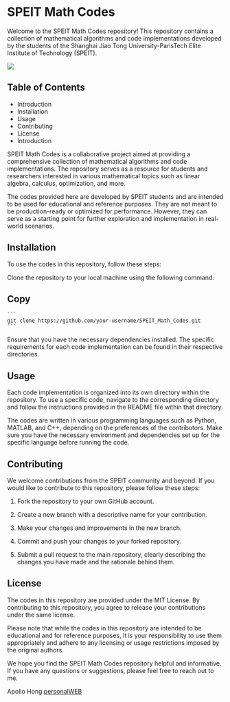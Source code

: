 # SPEIT Math Codes
Welcome to the SPEIT Math Codes repository! This repository contains a collection of mathematical algorithms and code implementations developed by the students of the Shanghai Jiao Tong University-ParisTech Elite Institute of Technology (SPEIT).

![](https://komarev.com/ghpvc/?username=apollohong&color=red)

## Table of Contents
-  Introduction
-  Installation
-  Usage
-  Contributing
-  License
-  Introduction


SPEIT Math Codes is a collaborative project aimed at providing a comprehensive collection of mathematical algorithms and code implementations. The repository serves as a resource for students and researchers interested in various mathematical topics such as linear algebra, calculus, optimization, and more.

The codes provided here are developed by SPEIT students and are intended to be used for educational and reference purposes. They are not meant to be production-ready or optimized for performance. However, they can serve as a starting point for further exploration and implementation in real-world scenarios.

## Installation
To use the codes in this repository, follow these steps:

Clone the repository to your local machine using the following command:

## Copy
    ```
    git clone https://github.com/your-username/SPEIT_Math_Codes.git
    ```

Ensure that you have the necessary dependencies installed. The specific requirements for each code implementation can be found in their respective directories.

## Usage
Each code implementation is organized into its own directory within the repository. To use a specific code, navigate to the corresponding directory and follow the instructions provided in the README file within that directory.

The codes are written in various programming languages such as Python, MATLAB, and C++, depending on the preferences of the contributors. Make sure you have the necessary environment and dependencies set up for the specific language before running the code.

## Contributing
We welcome contributions from the SPEIT community and beyond. If you would like to contribute to this repository, please follow these steps:
1. Fork the repository to your own GitHub account.

2. Create a new branch with a descriptive name for your contribution.

3. Make your changes and improvements in the new branch.

4. Commit and push your changes to your forked repository.

5. Submit a pull request to the main repository, clearly describing the changes you have made and the rationale behind them.

## License
The codes in this repository are provided under the MIT License. By contributing to this repository, you agree to release your contributions under the same license.

Please note that while the codes in this repository are intended to be educational and for reference purposes, it is your responsibility to use them appropriately and adhere to any licensing or usage restrictions imposed by the original authors.

We hope you find the SPEIT Math Codes repository helpful and informative. If you have any questions or suggestions, please feel free to reach out to me.


Apollo Hong [personalWEB](apollohong.github.io)
